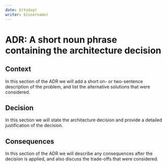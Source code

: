 ```yaml
---
date: $(today)
writer: $(username)
---
```


# ADR: A short noun phrase containing the architecture decision

## Context
In this section of the ADR we will add a short on- or two-sentence description of the problem, and list the alternative solutions that were considered.

## Decision
In this section we will state the architecture decision and provide a detailed justification of the decision.

## Consequences
In this section of the ADR we will describe any consequences after the decision is applied, and also discuss the trade-offs that were considered.